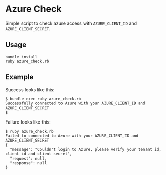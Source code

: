 # Azure Check

Simple script to check azure access with `AZURE_CLIENT_ID` and `AZURE_CLIENT_SECRET`.

## Usage

    bundle install
    ruby azure_check.rb

## Example

Success looks like this:

    $ bundle exec ruby azure_check.rb
    Successfully connected to Azure with your AZURE_CLIENT_ID and AZURE_CLIENT_SECRET
    $

Failure looks like this:

    $ ruby azure_check.rb
    Failed to connected to Azure with your AZURE_CLIENT_ID and AZURE_CLIENT_SECRET
    {
      "message": "Couldn't login to Azure, please verify your tenant id, client id and client secret",
      "request": null,
      "response": null
    }